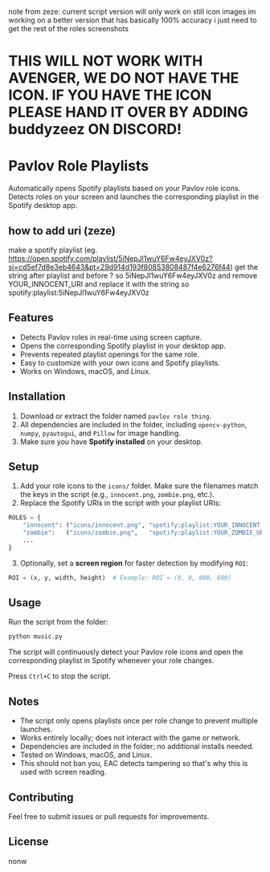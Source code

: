 note from zeze: current script version will only work on still icon images im working on a better version that has basically 100% accuracy i just need to get the rest of the roles screenshots







# THIS WILL NOT WORK WITH AVENGER, WE DO NOT HAVE THE ICON. IF YOU HAVE THE ICON PLEASE HAND IT OVER BY ADDING buddyzeez ON DISCORD!



# Pavlov Role Playlists

Automatically opens Spotify playlists based on your Pavlov role icons. Detects roles on your screen and launches the corresponding playlist in the Spotify desktop app.


## how to add uri (zeze)
make a spotify playlist  (eg. https://open.spotify.com/playlist/5iNepJl1wuY6Fw4eyJXV0z?si=cd5ef7d8e3eb4643&pt=29d914d193f80853808487f4e6276f44)
get the string after playlist and before ? so 5iNepJl1wuY6Fw4eyJXV0z
and remove YOUR_INNOCENT_URI and replace it with the string so spotify:playlist:5iNepJl1wuY6Fw4eyJXV0z

## Features

* Detects Pavlov roles in real-time using screen capture.
* Opens the corresponding Spotify playlist in your desktop app.
* Prevents repeated playlist openings for the same role.
* Easy to customize with your own icons and Spotify playlists.
* Works on Windows, macOS, and Linux.

## Installation

1. Download or extract the folder named `pavlov role thing`.
2. All dependencies are included in the folder, including `opencv-python`, `numpy`, `pyautogui`, and `Pillow` for image handling.
3. Make sure you have **Spotify installed** on your desktop.

## Setup

1. Add your role icons to the `icons/` folder. Make sure the filenames match the keys in the script (e.g., `innocent.png`, `zombie.png`, etc.).
2. Replace the Spotify URIs in the script with your playlist URIs:

```python
ROLES = {
    "innocent": ("icons/innocent.png", "spotify:playlist:YOUR_INNOCENT_URI"),
    "zombie":   ("icons/zombie.png",   "spotify:playlist:YOUR_ZOMBIE_URI"),
    ...
}
```

3. Optionally, set a **screen region** for faster detection by modifying `ROI`:

```python
ROI = (x, y, width, height)  # Example: ROI = (0, 0, 800, 600)
```

## Usage

Run the script from the folder:

```bash
python music.py
```

The script will continuously detect your Pavlov role icons and open the corresponding playlist in Spotify whenever your role changes.

Press `Ctrl+C` to stop the script.

## Notes

* The script only opens playlists once per role change to prevent multiple launches.
* Works entirely locally; does not interact with the game or network.
* Dependencies are included in the folder; no additional installs needed.
* Tested on Windows, macOS, and Linux.
* This should not ban you, EAC detects tampering so that's why this is used with screen reading.

## Contributing

Feel free to submit issues or pull requests for improvements.

## License

nonw
